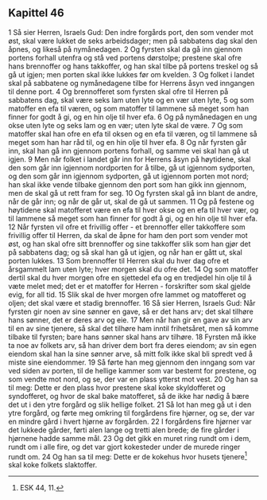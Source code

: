 ## Kapittel 46

1 Så sier Herren, Israels Gud: Den indre forgårds port, den som vender mot øst, skal være lukket de seks arbeidsdager; men på sabbatens dag skal den åpnes, og likeså på nymånedagen.
2 Og fyrsten skal da gå inn gjennom portens forhall utenfra og stå ved portens dørstolpe; prestene skal ofre hans brennoffer og hans takkoffer, og han skal tilbe på portens treskel og så gå ut igjen; men porten skal ikke lukkes før om kvelden.
3 Og folket i landet skal på sabbatene og nymånedagene tilbe for Herrens åsyn ved inngangen til denne port.
4 Og brennofferet som fyrsten skal ofre til Herren på sabbatens dag, skal være seks lam uten lyte og en vær uten lyte,
5 og som matoffer en efa til væren, og som matoffer til lammene så meget som han finner for godt å gi, og en hin olje til hver efa.
6 Og på nymånedagen en ung okse uten lyte og seks lam og en vær; uten lyte skal de være.
7 Og som matoffer skal han ofre en efa til oksen og en efa til væren, og til lammene så meget som han har råd til, og en hin olje til hver efa.
8 Og når fyrsten går inn, skal han gå inn gjennom portens forhall, og samme vei skal han gå ut igjen.
9 Men når folket i landet går inn for Herrens åsyn på høytidene, skal den som går inn igjennom nordporten for å tilbe, gå ut igjennom sydporten, og den som går inn igjennom sydporten, gå ut igjennom porten mot nord; han skal ikke vende tilbake gjennom den port som han gikk inn gjennom, men de skal gå ut rett fram for seg.
10 Og fyrsten skal gå inn blant de andre, når de går inn; og når de går ut, skal de gå ut sammen.
11 Og på festene og høytidene skal matofferet være en efa til hver okse og en efa til hver vær, og til lammene så meget som han finner for godt å gi, og en hin olje til hver efa.
12 Når fyrsten vil ofre et frivillig offer - et brennoffer eller takkoffere som frivillig offer til Herren, da skal de åpne for ham den port som vender mot øst, og han skal ofre sitt brennoffer og sine takkoffer slik som han gjør det på sabbatens dag; og så skal han gå ut igjen, og når han er gått ut, skal porten lukkes.
13 Som brennoffer til Herren skal du hver dag ofre et årsgammelt lam uten lyte; hver morgen skal du ofre det.
14 Og som matoffer dertil skal du hver morgen ofre en sjettedel efa og en tredjedel hin olje til å væte melet med; det er et matoffer for Herren - forskrifter som skal gjelde evig, for all tid.
15 Slik skal de hver morgen ofre lammet og matofferet og oljen; det skal være et stadig brennoffer.
16 Så sier Herren, Israels Gud: Når fyrsten gir noen av sine sønner en gave, så er det hans arv; det skal tilhøre hans sønner, det er deres arv og eie.
17 Men når han gir en gave av sin arv til en av sine tjenere, så skal det tilhøre ham inntil frihetsåret, men så komme tilbake til fyrsten; bare hans sønner skal hans arv tilhøre.
18 Fyrsten må ikke ta noe av folkets arv, så han driver dem bort fra deres eiendom; av sin egen eiendom skal han la sine sønner arve, så mitt folk ikke skal bli spredt ved å miste sine eiendommer.
19 Så førte han meg gjennom den inngang som var ved siden av porten, til de hellige kammer som var bestemt for prestene, og som vendte mot nord, og se, der var en plass ytterst mot vest.
20 Og han sa til meg: Dette er den plass hvor prestene skal koke skyldofferet og syndofferet, og hvor de skal bake matofferet, så de ikke har nødig å bære det ut i den ytre forgård og slik hellige folket.
21 Så lot han meg gå ut i den ytre forgård, og førte meg omkring til forgårdens fire hjørner, og se, der var en mindre gård i hvert hjørne av forgården.
22 I forgårdens fire hjørner var det lukkede gårder, førti alen lange og tretti alen brede; de fire gårder i hjørnene hadde samme mål.
23 Og det gikk en muret ring rundt om i dem, rundt om i alle fire, og det var gjort kokesteder under de murede ringer rundt om.
24 Og han sa til meg: Dette er de kokehus hvor husets tjenere[^1] skal koke folkets slaktoffer.

[^1]:  ESK 44, 11.

